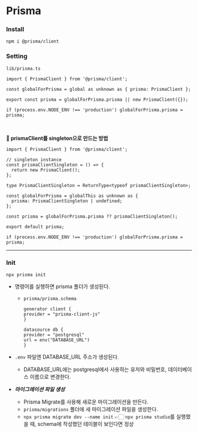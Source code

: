 # Prisma

### Install

```
npm i @prisma/client
```

### Setting

`lib/prisma.ts`

```tsx
import { PrismaClient } from '@prisma/client';

const globalForPrisma = global as unknown as { prisma: PrismaClient };

export const prisma = globalForPrisma.prisma || new PrismaClient({});

if (process.env.NODE_ENV !== 'production') globalForPrisma.prisma = prisma;
```

<br />

**🚧 prismaClient를 singleton으로 만드는 방법**

```tsx
import { PrismaClient } from '@prisma/client';

// singleton instance
const prismaClientSingleton = () => {
  return new PrismaClient();
};

type PrismaClientSingleton = ReturnType<typeof prismaClientSingleton>;

const globalForPrisma = globalThis as unknown as {
  prisma: PrismaClientSingleton | undefined;
};

const prisma = globalForPrisma.prisma ?? prismaClientSingleton();

export default prisma;

if (process.env.NODE_ENV !== 'production') globalForPrisma.prisma = prisma;
```

---

### Init

`npx prisma init`

- 명령어를 실행하면 prisma 폴더가 생성된다.

  - `prisma/prisma.schema`

    ```
    generator client {
    provider = "prisma-client-js"
    }

    datasource db {
    provider = "postgresql"
    url = env("DATABASE_URL")
    }
    ```

- `.env` 파일엔 DATABASE_URL 주소가 생성된다.

  - DATABASE_URL에는 postgresql에서 사용하는 유저와 비밀번호, 데이터베이스 이름으로 변경한다.

- **_마이그레이션 파일 생성_**

  - Prisma Migrate를 사용해 새로운 마이그레이션을 만든다.
  - `prisma/migrations` 폴더에 새 마이그레이션 파일을 생성한다.
  - `npx prisma migrate dev --name init`
    👉🏻 `npx prisma studio`를 실행했을 때, schema에 작성했던 테이블이 보인다면 정상
